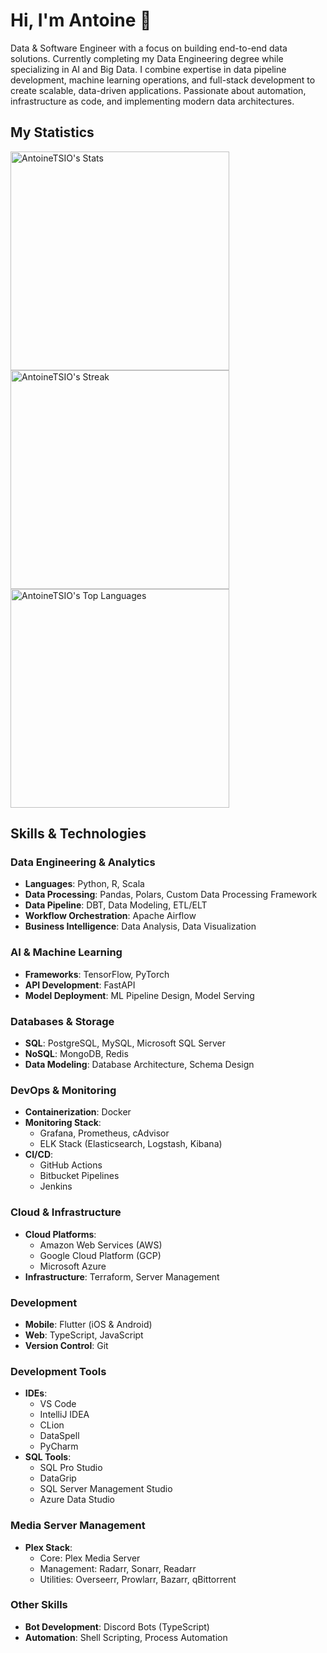 # Hi, I'm Antoine 👋

Data & Software Engineer with a focus on building end-to-end data solutions. Currently completing my Data Engineering degree while specializing in AI and Big Data. I combine expertise in data pipeline development, machine learning operations, and full-stack development to create scalable, data-driven applications. Passionate about automation, infrastructure as code, and implementing modern data architectures.

## My Statistics
<img src="https://github-readme-stats.vercel.app/api?username=AntoineTSIO&theme=midnight-purple&show_icons=true&hide_border=false&count_private=true" alt="AntoineTSIO's Stats" width="350" />
<img src="https://github-readme-streak-stats.herokuapp.com/?user=AntoineTSIO&theme=midnight-purple&hide_border=false" alt="AntoineTSIO's Streak" width="350" />
<img src="https://github-readme-stats.vercel.app/api/top-langs/?username=AntoineTSIO&theme=midnight-purple&show_icons=true&hide_border=false&layout=compact" alt="AntoineTSIO's Top Languages" width="350" />


## Skills & Technologies

### Data Engineering & Analytics
- **Languages**: Python, R, Scala
- **Data Processing**: Pandas, Polars, Custom Data Processing Framework
- **Data Pipeline**: DBT, Data Modeling, ETL/ELT
- **Workflow Orchestration**: Apache Airflow
- **Business Intelligence**: Data Analysis, Data Visualization

### AI & Machine Learning
- **Frameworks**: TensorFlow, PyTorch
- **API Development**: FastAPI
- **Model Deployment**: ML Pipeline Design, Model Serving

### Databases & Storage
- **SQL**: PostgreSQL, MySQL, Microsoft SQL Server
- **NoSQL**: MongoDB, Redis
- **Data Modeling**: Database Architecture, Schema Design

### DevOps & Monitoring
- **Containerization**: Docker
- **Monitoring Stack**:
  - Grafana, Prometheus, cAdvisor
  - ELK Stack (Elasticsearch, Logstash, Kibana)
- **CI/CD**:
  - GitHub Actions
  - Bitbucket Pipelines
  - Jenkins

### Cloud & Infrastructure
- **Cloud Platforms**:
  - Amazon Web Services (AWS)
  - Google Cloud Platform (GCP)
  - Microsoft Azure
- **Infrastructure**: Terraform, Server Management

### Development
- **Mobile**: Flutter (iOS & Android)
- **Web**: TypeScript, JavaScript
- **Version Control**: Git

### Development Tools
- **IDEs**:
  - VS Code
  - IntelliJ IDEA
  - CLion
  - DataSpell
  - PyCharm
- **SQL Tools**:
  - SQL Pro Studio
  - DataGrip
  - SQL Server Management Studio
  - Azure Data Studio

### Media Server Management
- **Plex Stack**:
  - Core: Plex Media Server
  - Management: Radarr, Sonarr, Readarr
  - Utilities: Overseerr, Prowlarr, Bazarr, qBittorrent

### Other Skills
- **Bot Development**: Discord Bots (TypeScript)
- **Automation**: Shell Scripting, Process Automation
